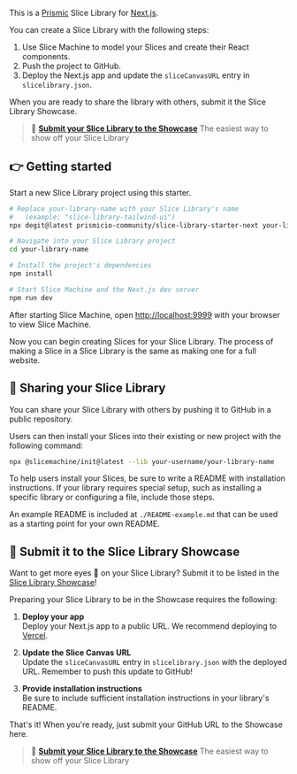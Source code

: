This is a [Prismic](https://prismic.io) Slice Library for [Next.js](https://nextjs.org/).

You can create a Slice Library with the following steps:

1. Use Slice Machine to model your Slices and create their React components.
2. Push the project to GitHub.
3. Deploy the Next.js app and update the `sliceCanvasURL` entry in `slicelibrary.json`.

When you are ready to share the library with others, submit it the Slice Library Showcase.

> 📮 [**Submit your Slice Library to the Showcase**][submit-showcase]
> The easiest way to show off your Slice Library

## 👉 Getting started

Start a new Slice Library project using this starter.

```bash
# Replace your-library-name with your Slice Library's name
#   (example: "slice-library-tailwind-ui")
npx degit@latest prismicio-community/slice-library-starter-next your-library-name

# Navigate into your Slice Library project
cd your-library-name

# Install the project's dependencies
npm install

# Start Slice Machine and the Next.js dev server
npm run dev
```

After starting Slice Machine, open [http://localhost:9999](http://localhost:9999) with your browser to view Slice Machine.

Now you can begin creating Slices for your Slice Library. The process of making a Slice in a Slice Library is the same as making one for a full website.

## 🎁 Sharing your Slice Library

You can share your Slice Library with others by pushing it to GitHub in a public repository.

Users can then install your Slices into their existing or new project with the following command:

```bash
npx @slicemachine/init@latest --lib your-username/your-library-name
```

To help users install your Slices, be sure to write a README with installation instructions. If your library requires special setup, such as installing a specific library or configuring a file, include those steps.

An example README is included at `./README-example.md` that can be used as a starting point for your own README.

## 📮 Submit it to the Slice Library Showcase

Want to get more eyes 👀 on your Slice Library? Submit it to be listed in the [Slice Library Showcase][showcase]!

Preparing your Slice Library to be in the Showcase requires the following:

1. **Deploy your app**<br/>Deploy your Next.js app to a public URL. We recommend deploying to [Vercel](https://vercel.com/).

2. **Update the Slice Canvas URL**<br/>Update the `sliceCanvasURL` entry in `slicelibrary.json` with the deployed URL. Remember to push this update to GitHub!

3. **Provide installation instructions**<br/>Be sure to include sufficient installation instructions in your library's README.

That's it! When you're ready, just submit your GitHub URL to the Showcase here.

> 📮 [**Submit your Slice Library to the Showcase**][submit-showcase]
> The easiest way to show off your Slice Library

[submit-showcase]: #
[showcase]: #
